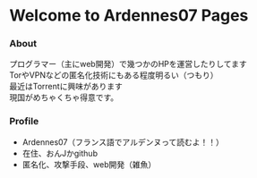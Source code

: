 # Welcome to Ardennes07 Pages


### About
プログラマー（主にweb開発）で幾つかのHPを運営したりしてます  
TorやVPNなどの匿名化技術にもある程度明るい（つもり）  
最近はTorrentに興味があります  
現国がめちゃくちゃ得意です。  

### Profile
- Ardennes07（フランス語でアルデンヌって読むよ！！）  
- 在住、おんJかgithub   
- 匿名化、攻撃手段、web開発（雑魚） 









